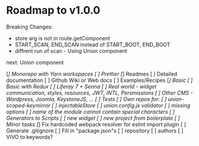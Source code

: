 # Roadmap to v1.0.0
Breaking Changes:
- store arg is not in route.getComponent
- START_SCAN, END_SCAN instead of START_BOOT, END_BOOT
- diffrent run of scan - Using Union component

next: Union component

[*] Monorepo with Yarn workspaces
[ ] Prettier
[*] Readmes
[ ] Detailed documentation
	[ ] Github Wiki or Web docs
[ ] Examples/Recipes
	[*] Basic
	[ ] Basic with Redux
	[ ] Liferay 7 + Senna
	[ ] Real world - widget communication, styles, resources, JWT, INTL, Persmissions
	[ ] Other CMS - Wordpress, Joomla, KeystoneJS, ...
[ ] Tests
[ ] Own repos for:
	[ ] union-scoped-keymirror
	[ ] injectableStore
[ ] union.config.js validator
	[ ] missing options
	[ ] name of the module cannot contain special characters
[ ] Generators to Scripts
	[ ] new widget
	[ ] new project from boilerplate
[ ] Minor tasks
	[*] Fix hardcoded webpack resolver for eslint import plugin
	[ ] Generate .gitignore
	[ ] Fill in "package.json"s
		[ ] repository
		[ ] authors
		[ ] VIVO to keywords?